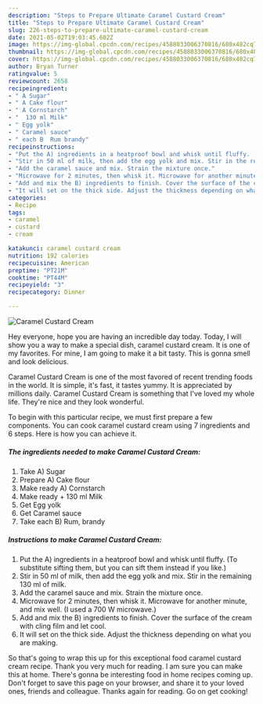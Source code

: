 ```yaml
---
description: "Steps to Prepare Ultimate Caramel Custard Cream"
title: "Steps to Prepare Ultimate Caramel Custard Cream"
slug: 226-steps-to-prepare-ultimate-caramel-custard-cream
date: 2021-05-02T19:03:45.602Z
image: https://img-global.cpcdn.com/recipes/4588033006370816/680x482cq70/caramel-custard-cream-recipe-main-photo.jpg
thumbnail: https://img-global.cpcdn.com/recipes/4588033006370816/680x482cq70/caramel-custard-cream-recipe-main-photo.jpg
cover: https://img-global.cpcdn.com/recipes/4588033006370816/680x482cq70/caramel-custard-cream-recipe-main-photo.jpg
author: Bryan Turner
ratingvalue: 5
reviewcount: 2658
recipeingredient:
- " A Sugar"
- " A Cake flour"
- " A Cornstarch"
- "  130 ml Milk"
- " Egg yolk"
- " Caramel sauce"
- " each B  Rum brandy"
recipeinstructions:
- "Put the A) ingredients in a heatproof bowl and whisk until fluffy. (To substitute sifting them, but you can sift them instead if you like.)"
- "Stir in 50 ml of milk, then add the egg yolk and mix. Stir in the remaining 130 ml of milk."
- "Add the caramel sauce and mix. Strain the mixture once."
- "Microwave for 2 minutes, then whisk it. Microwave for another minute, and mix well. (I used a 700 W microwave.)"
- "Add and mix the B) ingredients to finish. Cover the surface of the cream with cling film and let cool."
- "It will set on the thick side. Adjust the thickness depending on what you are making."
categories:
- Recipe
tags:
- caramel
- custard
- cream

katakunci: caramel custard cream 
nutrition: 192 calories
recipecuisine: American
preptime: "PT21M"
cooktime: "PT44M"
recipeyield: "3"
recipecategory: Dinner

---
```



![Caramel Custard Cream](https://img-global.cpcdn.com/recipes/4588033006370816/680x482cq70/caramel-custard-cream-recipe-main-photo.jpg)

Hey everyone, hope you are having an incredible day today. Today, I will show you a way to make a special dish, caramel custard cream. It is one of my favorites. For mine, I am going to make it a bit tasty. This is gonna smell and look delicious.



Caramel Custard Cream is one of the most favored of recent trending foods in the world. It is simple, it's fast, it tastes yummy. It is appreciated by millions daily. Caramel Custard Cream is something that I've loved my whole life. They're nice and they look wonderful.


To begin with this particular recipe, we must first prepare a few components. You can cook caramel custard cream using 7 ingredients and 6 steps. Here is how you can achieve it.

<!--inarticleads1-->

##### The ingredients needed to make Caramel Custard Cream:

1. Take  A) Sugar
1. Prepare  A) Cake flour
1. Make ready  A) Cornstarch
1. Make ready  + 130 ml Milk
1. Get  Egg yolk
1. Get  Caramel sauce
1. Take  each B)  Rum, brandy




<!--inarticleads2-->

##### Instructions to make Caramel Custard Cream:

1. Put the A) ingredients in a heatproof bowl and whisk until fluffy. (To substitute sifting them, but you can sift them instead if you like.)
1. Stir in 50 ml of milk, then add the egg yolk and mix. Stir in the remaining 130 ml of milk.
1. Add the caramel sauce and mix. Strain the mixture once.
1. Microwave for 2 minutes, then whisk it. Microwave for another minute, and mix well. (I used a 700 W microwave.)
1. Add and mix the B) ingredients to finish. Cover the surface of the cream with cling film and let cool.
1. It will set on the thick side. Adjust the thickness depending on what you are making.




So that's going to wrap this up for this exceptional food caramel custard cream recipe. Thank you very much for reading. I am sure you can make this at home. There's gonna be interesting food in home recipes coming up. Don't forget to save this page on your browser, and share it to your loved ones, friends and colleague. Thanks again for reading. Go on get cooking!
